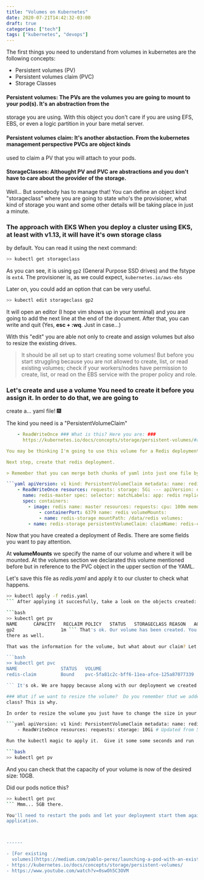 ```yaml
---
title: "Volumes on Kubernetes"
date: 2020-07-21T14:42:32-03:00
draft: true 
categories: ["tech"]
tags: ["kubernetes", "devops"]
---
```



The first things you need to understand from volumes in kubernetes are the following concepts:

- Persistent volumes (PV)
- Persistent volumes claim (PVC)
- Storage Classes

#### Persistent volumes: The PVs are the volumes you are going to mount to your pod(s). It's an abstraction from the
storage you are using. With this object you don't care if you are using EFS, EBS, or even a logic partition in your bare
metal server.

#### Persistent volumes claim: It's another abstaction. From the kubernetes management perspective PVCs are object kinds
used to claim a PV that you will attach to your pods.

#### StorageClasses: Althought PV and PVC are abstractions and you don't have to care about the provider of the storage.
Well...  But somebody has to manage that! You can define an object kind "storageclass" where you are going to state
who's the provisioner, what kind of storage you want and some other details will be taking place in just a minute.

### The approach with EKS When you deploy a cluster using EKS, at least with v1.13, it will have it's own storage class
by default. You can read it using the next command:

```bash
>> kubectl get storageclass
```

As you can see, it is  using `gp2` (General Purpose SSD drives) and the fstype is `ext4`.  The provisioner is, as we
could expect, `kubernetes.io/aws-ebs`

Later on, you could add an option that can be very useful.

```bash
>> kubectl edit storageclass gp2
```

It will open an editor (I hope vim shows up in your terminal) and you are going to add the next line at the end of the
document. After that, you can write and quit (Yes, **esc + :wq**. Just in case...)

With this "edit" you are able not only to create and assign volumes but also to resize the existing drives.

> It should be all set up to start creating some volumes!
But before you start struggling because you are not allowed to create, list, or read existing volumes; check if your
workers/nodes have permission to create, list, or read on the EBS service with the proper policy and role.

### Let's create and use a volume You need to create it before you assign it. In order to do that, we are going to
create a... yaml file! :fireworks:

The kind you need is a "PersistentVolumeClaim"

```yaml apiVersion: v1 kind: PersistentVolumeClaim metadata: name: redis-claim spec: accessModes:
    - ReadWriteOnce ### What is this? Here you are: ###
      https://kubernetes.io/docs/concepts/storage/persistent-volumes/#access-modes resources: requests: storage: 5Gi ```

You may be thinking I'm going to use this volume for a Redis deployment. Well... you are right.

Next step, create that redis deployment.

> Remember that you can merge both chunks of yaml into just one file by separating the objects with three lines **---**

```yaml apiVersion: v1 kind: PersistentVolumeClaim metadata: name: redis-claim spec: accessModes:
    - ReadWriteOnce resources: requests: storage: 5Gi --- apiVersion: extensions/v1beta1 kind: Deployment metadata:
      name: redis-master spec: selector: matchLabels: app: redis replicas: 1 template: metadata: labels: app: redis
      spec: containers:
        - image: redis name: master resources: requests: cpu: 100m memory: 100Mi ports:
            - containerPort: 6379 name: redis volumeMounts:
            - name: redis-storage mountPath: /data/redis volumes:
        - name: redis-storage persistentVolumeClaim: claimName: redis-claim

```

Now that you have created a deployment of Redis. There are some fields you want to pay attention.

At **volumeMounts** we specify the name of our volume and where it will be mounted. At the volumes section we declarated
this volume mentioned before but in reference to the PVC object in the upper section of the YAML.

Let's save this file as *redis.yaml* and apply it to our cluster to check what happens.

```bash
>> kubectl apply -f redis.yaml
``` After applying it succesfully, take a look on the objects created:

```bash
>> kubectl get pv
NAME      CAPACITY   RECLAIM POLICY   STATUS   STORAGECLASS REASON   AGE pvc-5fa   5Gi  Delete    default/redis-claim
gp2                 1m ``` That's ok. Our volume has been created. You can check in your AWS console and you'll find it
there as well.

That was the information for the volume, but what about our claim? Let's find out.

```bash
>> kubectl get pvc
NAME                STATUS   VOLUME                                     CAPACITY   ACCESS MODES   STORAGECLASS   AGE
redis-claim         Bound    pvc-5fa81c2c-bff6-11ea-afce-125a87077339   5Gi        RWO            gp2            2m

``` It's ok. We are happy because along with our deployment we created a volume and the pods have access to the it.

### What if we want to resize the volume?  Do you remember that we added the _AllowVolumeExpansion_ field to our storage
class? This is why.

In order to resize the volume you just have to change the size in your PVC object and apply it.

```yaml apiVersion: v1 kind: PersistentVolumeClaim metadata: name: redis-claim spec: accessModes:
    - ReadWriteOnce resources: requests: storage: 10Gi # Updated from 5Gi --- #...  ```

Run the kubectl magic to apply it.  Give it some some seconds and run

```bash
>> kubectl get pv
```

And you can check that the capacity of your volume is now of the desired size: 10GB.

Did our pods notice this?

```bash
>> kubectl get pvc
``` Mmm... 5GB there.

You'll need to restart the pods and let your deployment start them again to get the 10GB configuration impact the
application.



------

- [For existing
  volumes](https://medium.com/pablo-perez/launching-a-pod-with-an-existing-ebs-volume-mounted-in-k8s-7b5506fa7fa3)
- https://kubernetes.io/docs/concepts/storage/persistent-volumes/
- https://www.youtube.com/watch?v=0swOh5C3OVM
